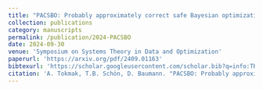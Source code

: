 ```yaml
---
title: "PACSBO: Probably approximately correct safe Bayesian optimization"
collection: publications
category: manuscripts
permalink: /publication/2024-PACSBO
date: 2024-09-30
venue: 'Symposium on Systems Theory in Data and Optimization'
paperurl: 'https://arxiv.org/pdf/2409.01163'
bibtexurl: 'https://scholar.googleusercontent.com/scholar.bib?q=info:TKDRlTd1ZbcJ:scholar.google.com/&output=citation&scisdr=ClEygIipEOHCkkL2lDQ:AFWwaeYAAAAAZ_zwjDRlYqBT-Zr_eUfu-ZBBovI&scisig=AFWwaeYAAAAAZ_zwjKCD-CDgJXcUG_Twi7I4oG0&scisf=4&ct=citation&cd=-1&hl=en'
citation: 'A. Tokmak, T.B. Schön, D. Baumann. "PACSBO: Probably approximately correct safe Bayesian optimization". In: Symposium on Systems Theory in Data and Optimization (2024).'
---
```

